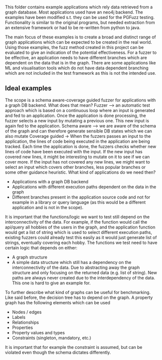 This folder contains example applications which rely 
data retrieved from a graph database. Most applications 
used have an neo4j backend. The
examples have been modified s.t. they can be used for 
the PGFuzz testing. Functionality is similar to the 
original programs, but needed extraction from an 
extensive framework or had to be re-written from python 
to java.

The main focus of these examples is to create a broad and
distinct range of graph applications which can be expected
to be created in the real world. Using those examples, the
fuzz method created in this project can be evaluated to give
an indication of the potential effectiveness. For a fuzzer
to be effective, an application needs to have different
branches which are dependent on the data that is in the
graph. There are some applications like ML and
visualisation tools which do not have data dependent
branching which are not included in the test framework as
this is not the intended use.



## Ideal examples

The scope is a schema aware-coverage guided fuzzer for
applications with a graph DB backend. What does that mean?
Fuzzer --> an automatic test approach which is based on a
continuous loop where an input is generated and fed to an
application. Once the application is done processing, the
fuzzer selects a new input by mutating a previous one. This
new input is again fed to the application.
Schema aware --> we are aware of the schema of the graph and
can therefore generate sensible DB states which we can also
mutate
Coverage guided -> When the fuzzers passes an input to the
application, the lines of code being executed in the
application are being tracked. Each time the application is
done, the fuzzers checks whether new lines of code have been
executed with the input. If the new input has covered new
lines, it might be interesting to mutate on it to see if we
can cover more. If the input has not covered any new lines,
we might want to select an input which covers other
branches, less popular branches or some other guidance
heuristic.
What kind of applications do we need then?

- Applications with a graph DB backend
- Applications with different execution paths dependent on
  the data in the graph
- Different branches present in the application source code
  and not for example in a library or query language (as
  this would be a different application and is not in the
  scope).

It is important that the functions/logic we want to test
still depend on the interconnectivity of the data. For
example, if the function would call the api/query all
hobbies of the users in the graph, and the application
function would get a list of string which is used to select
different execution paths, existing fuzzers could already
test this easily as it would just generate list of strings,
eventually covering each hobby.
The functions we test need to have certain logic that
depends on either:

- A graph structure
- A simple data structure which still has a dependency on
  the interconnectivity of the data. Due to abstracting away
  the graph structure and only focusing on the returned
  data (e.g. list of string). New paths are always never
  created due to the interdependency of the data. This one
  is hard to give an example for.

To further describe what kind of graphs can be useful for
benchmarking. Like said before, the decision tree has to
depend on the graph.
A property graph has the following elements which can be
used

- Nodes / edges
- Labels
- Relationships
- Properties
- Property values and types
- Constraints (singleton, mandatory, etc.)

It is important that for example the constraint is assumed,
but can be violated even though the schema dictates
differently.